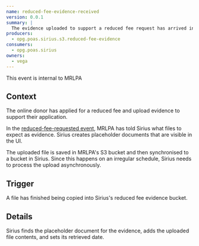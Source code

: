 ```yaml
---
name: reduced-fee-evidence-received
version: 0.0.1
summary: |
  The evidence uploaded to support a reduced fee request has arrived in Sirius
producers:
  - opg.poas.sirius.s3.reduced-fee-evidence
consumers:
  - opg.poas.sirius
owners:
  - vega
---
```


<Admonition type="warning">This event is internal to MRLPA</Admonition>

## Context

The online donor has applied for a reduced fee and upload evidence to support their application.

In the [reduced-fee-requested event](../reduced-fee-requested/), MRLPA has told Sirius what files to expect as evidence. Sirius creates placeholder documents that are visible in the UI.

The uploaded file is saved in MRLPA's S3 bucket and then synchronised to a bucket in Sirius. Since this happens on an irregular schedule, Sirius needs to process the upload asynchronously.

## Trigger

A file has finished being copied into Sirius's reduced fee evidence bucket.

## Details

Sirius finds the placeholder document for the evidence, adds the uploaded file contents, and sets its retrieved date.

<NodeGraph title="Consumer / Producer Diagram" />

<EventExamples />

<Schema />
